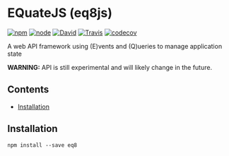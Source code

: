 # EQuateJS (eq8js)

[![npm](https://img.shields.io/npm/v/eq8.svg?maxAge=2592000)](https://npmjs.com/package/eq8) [![node](https://img.shields.io/node/v/eq8.svg?maxAge=2592000)](https://npmjs.com/package/eq8) [![David](https://img.shields.io/david/eq8/eq8js.svg?maxAge=2592000)](https://david-dm.org/eq8/eq8js) [![Travis](https://travis-ci.org/eq8/eq8js.svg?branch=master)](https://travis-ci.org/eq8/eq8js) [![codecov](https://codecov.io/gh/eq8/eq8js/branch/master/graph/badge.svg)](https://codecov.io/gh/eq8/eq8js)

A web API framework using (E)vents and (Q)ueries to manage application state

**WARNING:** API is still experimental and will likely change in the future.

<!-- START doctoc generated TOC please keep comment here to allow auto update -->
<!-- DON'T EDIT THIS SECTION, INSTEAD RE-RUN doctoc TO UPDATE -->
## Contents

- [Installation](#installation)

<!-- END doctoc generated TOC please keep comment here to allow auto update -->

## Installation

```
npm install --save eq8
```
